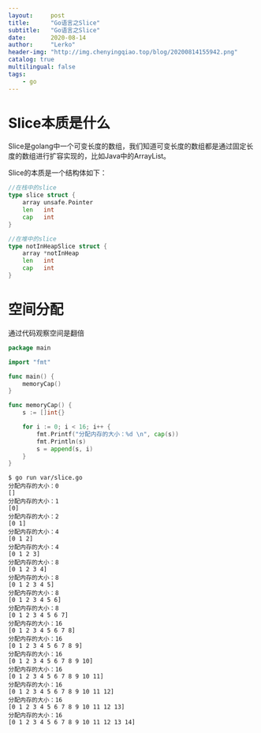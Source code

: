 ```yaml
---
layout:     post
title:      "Go语言之Slice"
subtitle:   "Go语言之Slice"
date:       2020-08-14
author:     "Lerko"
header-img: "http://img.chenyingqiao.top/blog/20200814155942.png"
catalog: true
multilingual: false
tags:
    - go
---
```



# Slice本质是什么

Slice是golang中一个可变长度的数组，我们知道可变长度的数组都是通过固定长度的数组进行扩容实现的，比如Java中的ArrayList。

Slice的本质是一个结构体如下：

```go
//在栈中的slice
type slice struct {
	array unsafe.Pointer
	len   int
	cap   int
}

//在堆中的slice
type notInHeapSlice struct {
	array *notInHeap
	len   int
	cap   int
}
```



# 空间分配

通过代码观察空间是翻倍

```go
package main

import "fmt"

func main() {
	memoryCap()
}

func memoryCap() {
	s := []int{}

	for i := 0; i < 16; i++ {
		fmt.Printf("分配内存的大小：%d \n", cap(s))
		fmt.Println(s)
		s = append(s, i)
	}
}

```

```shell
$ go run var/slice.go
分配内存的大小：0 
[]
分配内存的大小：1 
[0]
分配内存的大小：2 
[0 1]
分配内存的大小：4 
[0 1 2]
分配内存的大小：4 
[0 1 2 3]
分配内存的大小：8 
[0 1 2 3 4]
分配内存的大小：8 
[0 1 2 3 4 5]
分配内存的大小：8 
[0 1 2 3 4 5 6]
分配内存的大小：8 
[0 1 2 3 4 5 6 7]
分配内存的大小：16 
[0 1 2 3 4 5 6 7 8]
分配内存的大小：16 
[0 1 2 3 4 5 6 7 8 9]
分配内存的大小：16 
[0 1 2 3 4 5 6 7 8 9 10]
分配内存的大小：16 
[0 1 2 3 4 5 6 7 8 9 10 11]
分配内存的大小：16 
[0 1 2 3 4 5 6 7 8 9 10 11 12]
分配内存的大小：16 
[0 1 2 3 4 5 6 7 8 9 10 11 12 13]
分配内存的大小：16 
[0 1 2 3 4 5 6 7 8 9 10 11 12 13 14]
```
